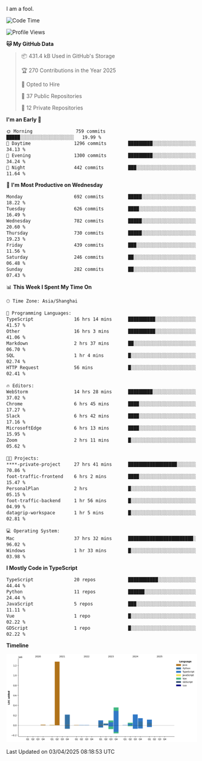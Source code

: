 I am a fool.

<!--START_SECTION:waka-->
![Code Time](http://img.shields.io/badge/Code%20Time-2%2C832%20hrs%2033%20mins-blue)

![Profile Views](http://img.shields.io/badge/Profile%20Views-1-blue)

**🐱 My GitHub Data** 

> 📦 431.4 kB Used in GitHub's Storage 
 > 
> 🏆 270 Contributions in the Year 2025
 > 
> 💼 Opted to Hire
 > 
> 📜 37 Public Repositories 
 > 
> 🔑 12 Private Repositories 
 > 
**I'm an Early 🐤** 

```text
🌞 Morning                759 commits         █████░░░░░░░░░░░░░░░░░░░░   19.99 % 
🌆 Daytime                1296 commits        █████████░░░░░░░░░░░░░░░░   34.13 % 
🌃 Evening                1300 commits        █████████░░░░░░░░░░░░░░░░   34.24 % 
🌙 Night                  442 commits         ███░░░░░░░░░░░░░░░░░░░░░░   11.64 % 
```
📅 **I'm Most Productive on Wednesday** 

```text
Monday                   692 commits         █████░░░░░░░░░░░░░░░░░░░░   18.22 % 
Tuesday                  626 commits         ████░░░░░░░░░░░░░░░░░░░░░   16.49 % 
Wednesday                782 commits         █████░░░░░░░░░░░░░░░░░░░░   20.60 % 
Thursday                 730 commits         █████░░░░░░░░░░░░░░░░░░░░   19.23 % 
Friday                   439 commits         ███░░░░░░░░░░░░░░░░░░░░░░   11.56 % 
Saturday                 246 commits         ██░░░░░░░░░░░░░░░░░░░░░░░   06.48 % 
Sunday                   282 commits         ██░░░░░░░░░░░░░░░░░░░░░░░   07.43 % 
```


📊 **This Week I Spent My Time On** 

```text
🕑︎ Time Zone: Asia/Shanghai

💬 Programming Languages: 
TypeScript               16 hrs 14 mins      ██████████░░░░░░░░░░░░░░░   41.57 % 
Other                    16 hrs 3 mins       ██████████░░░░░░░░░░░░░░░   41.06 % 
Markdown                 2 hrs 37 mins       ██░░░░░░░░░░░░░░░░░░░░░░░   06.70 % 
SQL                      1 hr 4 mins         █░░░░░░░░░░░░░░░░░░░░░░░░   02.74 % 
HTTP Request             56 mins             █░░░░░░░░░░░░░░░░░░░░░░░░   02.41 % 

🔥 Editors: 
WebStorm                 14 hrs 28 mins      █████████░░░░░░░░░░░░░░░░   37.02 % 
Chrome                   6 hrs 45 mins       ████░░░░░░░░░░░░░░░░░░░░░   17.27 % 
Slack                    6 hrs 42 mins       ████░░░░░░░░░░░░░░░░░░░░░   17.16 % 
MicrosoftEdge            6 hrs 13 mins       ████░░░░░░░░░░░░░░░░░░░░░   15.95 % 
Zoom                     2 hrs 11 mins       █░░░░░░░░░░░░░░░░░░░░░░░░   05.62 % 

🐱‍💻 Projects: 
****-private-project     27 hrs 41 mins      ██████████████████░░░░░░░   70.86 % 
foot-traffic-frontend    6 hrs 2 mins        ████░░░░░░░░░░░░░░░░░░░░░   15.47 % 
PersonalPlan             2 hrs               █░░░░░░░░░░░░░░░░░░░░░░░░   05.15 % 
foot-traffic-backend     1 hr 56 mins        █░░░░░░░░░░░░░░░░░░░░░░░░   04.99 % 
datagrip-workspace       1 hr 5 mins         █░░░░░░░░░░░░░░░░░░░░░░░░   02.81 % 

💻 Operating System: 
Mac                      37 hrs 32 mins      ████████████████████████░   96.02 % 
Windows                  1 hr 33 mins        █░░░░░░░░░░░░░░░░░░░░░░░░   03.98 % 
```

**I Mostly Code in TypeScript** 

```text
TypeScript               20 repos            ███████████░░░░░░░░░░░░░░   44.44 % 
Python                   11 repos            ██████░░░░░░░░░░░░░░░░░░░   24.44 % 
JavaScript               5 repos             ███░░░░░░░░░░░░░░░░░░░░░░   11.11 % 
Vue                      1 repo              █░░░░░░░░░░░░░░░░░░░░░░░░   02.22 % 
GDScript                 1 repo              █░░░░░░░░░░░░░░░░░░░░░░░░   02.22 % 
```



**Timeline**

![Lines of Code chart](https://raw.githubusercontent.com/VeejaLiu/VeejaLiu/master/assets/bar_graph.png)


 Last Updated on 03/04/2025 08:18:53 UTC
<!--END_SECTION:waka-->
